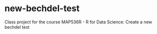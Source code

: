 # new-bechdel-test
Class project for the course MAP536R - R for Data Science: Create a new bechdel test
